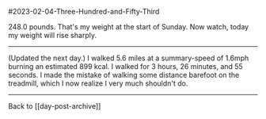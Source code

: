 #2023-02-04-Three-Hundred-and-Fifty-Third 

248.0 pounds.  That's my weight at the start of Sunday.  Now watch, today my weight will rise sharply.

---
(Updated the next day.)  I walked 5.6 miles at a summary-speed of 1.6mph burning an estimated 899 kcal.  I walked for 3 hours, 26 minutes, and 55 seconds.  I made the mistake of walking some distance barefoot on the treadmill, which I now realize I very much shouldn't do.

---
Back to [[day-post-archive]]